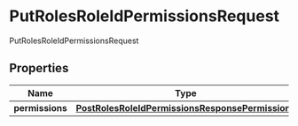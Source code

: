 

# PutRolesRoleIdPermissionsRequest

PutRolesRoleIdPermissionsRequest
## Properties

Name | Type | Description | Notes
------------ | ------------- | ------------- | -------------
**permissions** | [**PostRolesRoleIdPermissionsResponsePermissions**](PostRolesRoleIdPermissionsResponsePermissions.md) |  |  [optional]



